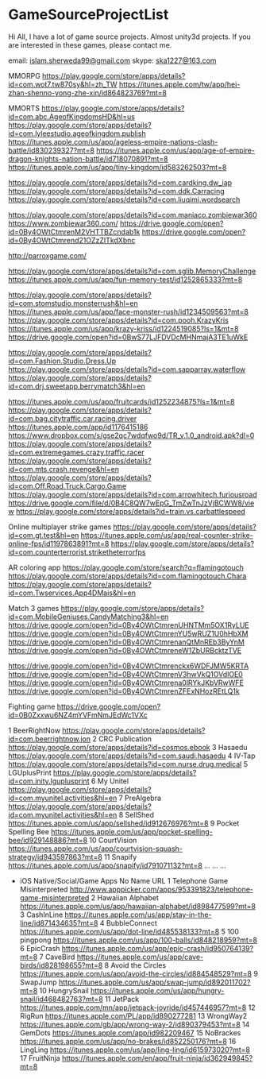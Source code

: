 # GameSourceProjectList
Hi All, I have a lot of game source projects.  Almost unity3d projects. If you are interested in these games, please contact me.

email: islam.sherweda99@gmail.com
skype: ska1227@163.com

MMORPG
https://play.google.com/store/apps/details?id=com.wot7.tw870sy&hl=zh_TW
https://itunes.apple.com/tw/app/hei-zhan-shenno-yong-zhe-xin/id864823769?mt=8

MMORTS
https://play.google.com/store/apps/details?id=com.abc.AgeofKingdomsHD&hl=us
https://play.google.com/store/apps/details?id=com.lyleestudio.ageofkingdom.publish
https://itunes.apple.com/us/app/ageless-empire-nations-clash-battle/id830239327?mt=8
https://itunes.apple.com/us/app/age-of-empire-dragon-knights-nation-battle/id718070891?mt=8
https://itunes.apple.com/us/app/tiny-kingdom/id583262503?mt=8

https://play.google.com/store/apps/details?id=com.cardking.dw_iap
https://play.google.com/store/apps/details?id=com.ddk.Carracing
https://play.google.com/store/apps/details?id=com.liuqimi.wordsearch

https://play.google.com/store/apps/details?id=com.maniaco.zombiewar360
https://www.zombiewar360.com/
https://drive.google.com/open?id=0By4OWtCtmrenM2VHTTBZcndab1k
https://drive.google.com/open?id=0By4OWtCtmrend21OZzZITkdXbnc

http://parroxgame.com/

https://play.google.com/store/apps/details?id=com.sglib.MemoryChallenge
https://itunes.apple.com/us/app/fun-memory-test/id1252865333?mt=8

https://play.google.com/store/apps/details?id=com.stomstudio.monsterrush&hl=en
https://itunes.apple.com/us/app/face-monster-rush/id1234509563?mt=8
https://play.google.com/store/apps/details?id=com.pooh.KrazyKris
https://itunes.apple.com/us/app/krazy-kriss/id1224519085?ls=1&mt=8
https://drive.google.com/open?id=0BwS77LJFDVDcMHNmajA3TE1uWkE

https://play.google.com/store/apps/details?id=com.Fashion.Studio.Dress.Up
https://play.google.com/store/apps/details?id=com.sapparray.waterflow
https://play.google.com/store/apps/details?id=com.drj.sweetapp.berrymatch3&hl=en

https://itunes.apple.com/us/app/fruitcards/id1252234875?ls=1&mt=8
https://play.google.com/store/apps/details?id=com.bag.citytraffic.car.racing.driver
https://itunes.apple.com/app/id1176415186
https://www.dropbox.com/s/gse2qc7wdqfwo9d/TR_v.1.0_android.apk?dl=0
https://play.google.com/store/apps/details?id=com.extremegames.crazy.traffic.racer
https://play.google.com/store/apps/details?id=com.mts.crash.revenge&hl=en
https://play.google.com/store/apps/details?id=com.Off.Road.Truck.Cargo.Game
https://play.google.com/store/apps/details?id=com.arrowhitech.furiousroad
https://drive.google.com/file/d/0B4C8QW7wEpG_TmZwTnJzVjBCWW8/view
https://play.google.com/store/apps/details?id=train.vs.carbattlespeed

Online multiplayer strike games
https://play.google.com/store/apps/details?id=com.gt.test&hl=en
https://itunes.apple.com/us/app/real-counter-strike-online-fps/id1197863891?mt=8
https://play.google.com/store/apps/details?id=com.counterterrorist.striketheterrorfps

AR coloring app
https://play.google.com/store/search?q=flamingotouch
https://play.google.com/store/apps/details?id=com.flamingotouch.Chara
https://play.google.com/store/apps/details?id=com.Twservices.App4DMais&hl=en

Match 3 games
https://play.google.com/store/apps/details?id=com.MobileGeniuses.CandyMatching3&hl=en
https://drive.google.com/open?id=0By4OWtCtmrenUHNTMm5OX1RyLUE
https://drive.google.com/open?id=0By4OWtCtmrenYU5wRUZ1U0hHbXM
https://drive.google.com/open?id=0By4OWtCtmrenanQtMnREb3ByYnM
https://drive.google.com/open?id=0By4OWtCtmreneW1ZbURBcktzTVE

https://drive.google.com/open?id=0By4OWtCtmrenckx6WDFJMW5KRTA
https://drive.google.com/open?id=0By4OWtCtmrenV3hwVkQ1OVdlOE0
https://drive.google.com/open?id=0By4OWtCtmrena0lRYkJKbVRwWFE
https://drive.google.com/open?id=0By4OWtCtmrenZFExNHozREtLQ1k

Fighting game
https://drive.google.com/open?id=0B0Zxxwu6NZ4mYVFmNmJEdWc1VXc

1 BeerRightNow https://play.google.com/store/apps/details?id=com.beerrightnow.jon
2 CRC Publication https://play.google.com/store/apps/details?id=cosmos.ebook
3 Hasaedu https://play.google.com/store/apps/details?id=com.saudi.hasaedu
4 IV-Tap https://play.google.com/store/apps/details?id=com.nurse.drug.medical
5 LGUplusPrint https://play.google.com/store/apps/details?id=com.inity.lguplusprint
6 My Unitel https://play.google.com/store/apps/details?id=com.myunitel.activities&hl=en
7 PreAlgebra https://play.google.com/store/apps/details?id=com.myunitel.activities&hl=en
8 SellShed https://itunes.apple.com/us/app/sellshed/id912676976?mt=8
9 Pocket Spelling Bee https://itunes.apple.com/us/app/pocket-spelling-bee/id929148886?mt=8
10 CourtVision https://itunes.apple.com/us/app/courtvision-squash-strategy/id943597863?mt=8
11 Snapify https://itunes.apple.com/us/app/snapify/id791071132?mt=8
... ... ...

- iOS Native/Social/Game Apps
No Name URL
1 Telephone Game Misinterpreted http://www.apppicker.com/apps/953391823/telephone-game-misinterpreted
2 Hawaiian Alphabet https://itunes.apple.com/us/app/hawaiian-alphabet/id898477599?mt=8
3 CashInLine https://itunes.apple.com/us/app/stay-in-the-line/id871434635?mt=8
4 BubbleConnect https://itunes.apple.com/us/app/dot-line/id485538133?mt=8
5 100 pingpong https://itunes.apple.com/us/app/100-balls/id848218959?mt=8
6 EpicCrash https://itunes.apple.com/us/app/epic-crash/id950764139?mt=8
7 CaveBird https://itunes.apple.com/us/app/cave-birds/id828198655?mt=8
8 Avoid the Circles https://itunes.apple.com/us/app/avoid-the-circles/id884548529?mt=8
9 SwapJump https://itunes.apple.com/us/app/swap-jump/id892011702?mt=8
10 HungrySnail https://itunes.apple.com/us/app/hungry-snail/id468482763?mt=8
11 JetPack https://itunes.apple.com/mn/app/jetpack-joyride/id457446957?mt=8
12 RigRun https://itunes.apple.com/PL/app/id890277281
13 WrongWay2 https://itunes.apple.com/gb/app/wrong-way-2/id890379453?mt=8
14 GemDots https://itunes.apple.com/app/id982209467
15 NoBrackes https://itunes.apple.com/us/app/no-brakes/id852250176?mt=8
16 LingLing https://itunes.apple.com/us/app/ling-ling/id615973020?mt=8
17 FruitNinja https://itunes.apple.com/en/app/fruit-ninja/id362949845?mt=8
